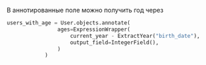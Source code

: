 В аннотированные поле можно получить год через

```python
users_with_age = User.objects.annotate(
                ages=ExpressionWrapper(
                    current_year - ExtractYear("birth_date"),
                    output_field=IntegerField(),
                )
            )
```
